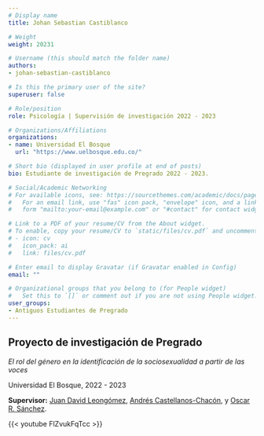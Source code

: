 ```yaml
---
# Display name
title: Johan Sebastian Castiblanco

# Weight
weight: 20231

# Username (this should match the folder name)
authors:
- johan-sebastian-castiblanco

# Is this the primary user of the site?
superuser: false

# Role/position
role: Psicología | Supervisión de investigación 2022 - 2023

# Organizations/Affiliations
organizations:
- name: Universidad El Bosque
  url: "https://www.uelbosque.edu.co/"

# Short bio (displayed in user profile at end of posts)
bio: Estudiante de investigación de Pregrado 2022 - 2023.

# Social/Academic Networking
# For available icons, see: https://sourcethemes.com/academic/docs/page-builder/#icons
#   For an email link, use "fas" icon pack, "envelope" icon, and a link in the
#   form "mailto:your-email@example.com" or "#contact" for contact widget.

# Link to a PDF of your resume/CV from the About widget.
# To enable, copy your resume/CV to `static/files/cv.pdf` and uncomment the lines below.
# - icon: cv
#   icon_pack: ai
#   link: files/cv.pdf

# Enter email to display Gravatar (if Gravatar enabled in Config)
email: ""

# Organizational groups that you belong to (for People widget)
#   Set this to `[]` or comment out if you are not using People widget.
user_groups:
- Antiguos Estudiantes de Pregrado
---
```


## **Proyecto de investigación de Pregrado**  

*El rol del género en la identificación de la sociosexualidad a partir de las voces*

Universidad El Bosque, 2022 - 2023

**Supervisor:** [Juan David Leongómez](/es/#about), [Andrés Castellanos-Chacón](/es/author/andres-castellanos-chacon/), y [Oscar R. Sánchez](/es/author/oscar-r.-sanchez/).

{{< youtube FlZvukFqTcc >}}
